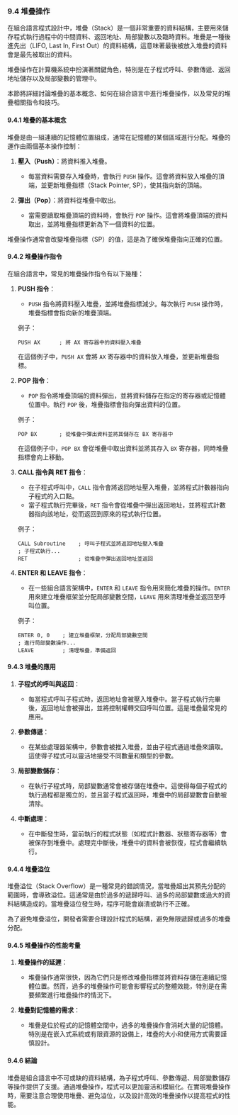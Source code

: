 ### 9.4 堆疊操作

在組合語言程式設計中，堆疊（Stack）是一個非常重要的資料結構，主要用來儲存程式執行過程中的中間資料、返回地址、局部變數以及臨時資料。堆疊是一種後進先出（LIFO, Last In, First Out）的資料結構，這意味著最後被放入堆疊的資料會是最先被取出的資料。

堆疊操作在計算機系統中扮演著關鍵角色，特別是在子程式呼叫、參數傳遞、返回地址儲存以及局部變數的管理中。

本節將詳細討論堆疊的基本概念、如何在組合語言中進行堆疊操作，以及常見的堆疊相關指令和技巧。

#### 9.4.1 堆疊的基本概念

堆疊是由一組連續的記憶體位置組成，通常在記憶體的某個區域進行分配。堆疊的運作由兩個基本操作控制：

1. **壓入（Push）**：將資料推入堆疊。
   - 每當資料需要存入堆疊時，會執行 `PUSH` 操作。這會將資料放入堆疊的頂端，並更新堆疊指標（Stack Pointer, SP），使其指向新的頂端。

2. **彈出（Pop）**：將資料從堆疊中取出。
   - 當需要讀取堆疊頂端的資料時，會執行 `POP` 操作。這會將堆疊頂端的資料取出，並將堆疊指標更新為下一個資料的位置。

堆疊操作通常會改變堆疊指標（SP）的值，這是為了確保堆疊指向正確的位置。

#### 9.4.2 堆疊操作指令

在組合語言中，常見的堆疊操作指令有以下幾種：

1. **PUSH 指令**：
   - `PUSH` 指令將資料壓入堆疊，並將堆疊指標減少。每次執行 `PUSH` 操作時，堆疊指標會指向新的堆疊頂端。
   
   例子：
   ```
   PUSH AX      ; 將 AX 寄存器中的資料壓入堆疊
   ```

   在這個例子中，`PUSH AX` 會將 `AX` 寄存器中的資料放入堆疊，並更新堆疊指標。

2. **POP 指令**：
   - `POP` 指令將堆疊頂端的資料彈出，並將資料儲存在指定的寄存器或記憶體位置中。執行 `POP` 後，堆疊指標會指向彈出資料的位置。

   例子：
   ```
   POP BX       ; 從堆疊中彈出資料並將其儲存在 BX 寄存器中
   ```

   在這個例子中，`POP BX` 會從堆疊中取出資料並將其存入 `BX` 寄存器，同時堆疊指標會向上移動。

3. **CALL 指令與 RET 指令**：
   - 在子程式呼叫中，`CALL` 指令會將返回地址壓入堆疊，並將程式計數器指向子程式的入口點。
   - 當子程式執行完畢後，`RET` 指令會從堆疊中彈出返回地址，並將程式計數器指向該地址，從而返回到原來的程式執行位置。

   例子：
   ```
   CALL Subroutine    ; 呼叫子程式並將返回地址壓入堆疊
   ; 子程式執行...
   RET                ; 從堆疊中彈出返回地址並返回
   ```

4. **ENTER 和 LEAVE 指令**：
   - 在一些組合語言架構中，`ENTER` 和 `LEAVE` 指令用來簡化堆疊的操作。`ENTER` 用來建立堆疊框架並分配局部變數空間，`LEAVE` 用來清理堆疊並返回至呼叫位置。
   
   例子：
   ```
   ENTER 0, 0    ; 建立堆疊框架，分配局部變數空間
   ; 進行局部變數操作...
   LEAVE         ; 清理堆疊，準備返回
   ```

#### 9.4.3 堆疊的應用

1. **子程式的呼叫與返回**：
   - 每當程式呼叫子程式時，返回地址會被壓入堆疊中。當子程式執行完畢後，返回地址會被彈出，並將控制權轉交回呼叫位置。這是堆疊最常見的應用。

2. **參數傳遞**：
   - 在某些處理器架構中，參數會被推入堆疊，並由子程式通過堆疊來讀取。這使得子程式可以靈活地接受不同數量和類型的參數。

3. **局部變數儲存**：
   - 在執行子程式時，局部變數通常會被存儲在堆疊中。這使得每個子程式的執行過程都是獨立的，並且當子程式返回時，堆疊中的局部變數會自動被清除。

4. **中斷處理**：
   - 在中斷發生時，當前執行的程式狀態（如程式計數器、狀態寄存器等）會被保存到堆疊中。處理完中斷後，堆疊中的資料會被恢復，程式會繼續執行。

#### 9.4.4 堆疊溢位

堆疊溢位（Stack Overflow）是一種常見的錯誤情況，當堆疊超出其預先分配的範圍時，會導致溢位。這通常是由於過多的遞歸呼叫、過多的局部變數或過大的資料結構造成的。當堆疊溢位發生時，程序可能會崩潰或執行不正確。

為了避免堆疊溢位，開發者需要合理設計程式的結構，避免無限遞歸或過多的堆疊分配。

#### 9.4.5 堆疊操作的性能考量

1. **堆疊操作的延遲**：
   - 堆疊操作通常很快，因為它們只是修改堆疊指標並將資料存儲在連續記憶體位置。然而，過多的堆疊操作可能會影響程式的整體效能，特別是在需要頻繁進行堆疊操作的情況下。

2. **堆疊對記憶體的需求**：
   - 堆疊是位於程式的記憶體空間中，過多的堆疊操作會消耗大量的記憶體。特別是在嵌入式系統或有限資源的設備上，堆疊的大小和使用方式需要謹慎設計。

#### 9.4.6 結論

堆疊是組合語言中不可或缺的資料結構，為子程式呼叫、參數傳遞、局部變數儲存等操作提供了支援。通過堆疊操作，程式可以更加靈活和模組化。在實現堆疊操作時，需要注意合理使用堆疊、避免溢位，以及設計高效的堆疊操作以提高程式的性能。